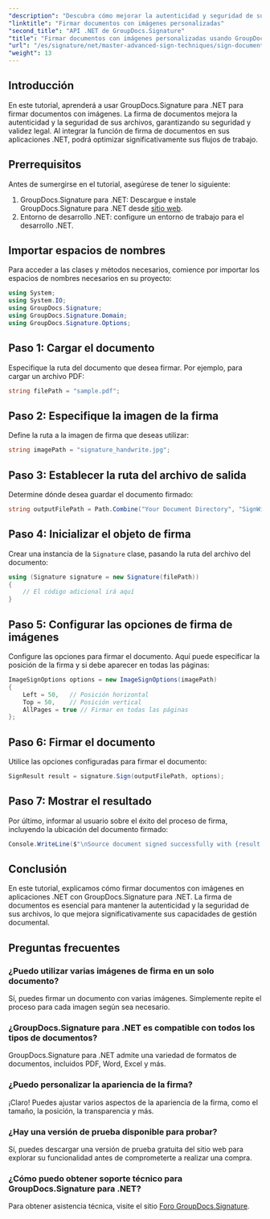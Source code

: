 ```yaml
---
"description": "Descubra cómo mejorar la autenticidad y seguridad de sus documentos firmándolos con imágenes personalizadas con GroupDocs.Signature para .NET. Este tutorial paso a paso lo explica todo, desde la carga de un documento."
"linktitle": "Firmar documentos con imágenes personalizadas"
"second_title": "API .NET de GroupDocs.Signature"
"title": "Firmar documentos con imágenes personalizadas usando GroupDocs.Signature"
"url": "/es/signature/net/master-advanced-sign-techniques/sign-documents-with-custom-image/"
"weight": 13
---
```


## Introducción

En este tutorial, aprenderá a usar GroupDocs.Signature para .NET para firmar documentos con imágenes. La firma de documentos mejora la autenticidad y la seguridad de sus archivos, garantizando su seguridad y validez legal. Al integrar la función de firma de documentos en sus aplicaciones .NET, podrá optimizar significativamente sus flujos de trabajo.

## Prerrequisitos

Antes de sumergirse en el tutorial, asegúrese de tener lo siguiente:

1. GroupDocs.Signature para .NET: Descargue e instale GroupDocs.Signature para .NET desde [sitio web](https://releases.groupdocs.com/signature/net/).
2. Entorno de desarrollo .NET: configure un entorno de trabajo para el desarrollo .NET.

## Importar espacios de nombres

Para acceder a las clases y métodos necesarios, comience por importar los espacios de nombres necesarios en su proyecto:

```csharp
using System;
using System.IO;
using GroupDocs.Signature;
using GroupDocs.Signature.Domain;
using GroupDocs.Signature.Options;
```

## Paso 1: Cargar el documento

Especifique la ruta del documento que desea firmar. Por ejemplo, para cargar un archivo PDF:

```csharp
string filePath = "sample.pdf";
```

## Paso 2: Especifique la imagen de la firma

Define la ruta a la imagen de firma que deseas utilizar:

```csharp
string imagePath = "signature_handwrite.jpg";
```

## Paso 3: Establecer la ruta del archivo de salida

Determine dónde desea guardar el documento firmado:

```csharp
string outputFilePath = Path.Combine("Your Document Directory", "SignWithImage", "SignedDocument.pdf");
```

## Paso 4: Inicializar el objeto de firma

Crear una instancia de la `Signature` clase, pasando la ruta del archivo del documento:

```csharp
using (Signature signature = new Signature(filePath))
{
    // El código adicional irá aquí
}
```

## Paso 5: Configurar las opciones de firma de imágenes

Configure las opciones para firmar el documento. Aquí puede especificar la posición de la firma y si debe aparecer en todas las páginas:

```csharp
ImageSignOptions options = new ImageSignOptions(imagePath)
{
    Left = 50,   // Posición horizontal
    Top = 50,    // Posición vertical
    AllPages = true // Firmar en todas las páginas
};
```

## Paso 6: Firmar el documento

Utilice las opciones configuradas para firmar el documento:

```csharp
SignResult result = signature.Sign(outputFilePath, options);
```

## Paso 7: Mostrar el resultado

Por último, informar al usuario sobre el éxito del proceso de firma, incluyendo la ubicación del documento firmado:

```csharp
Console.WriteLine($"\nSource document signed successfully with {result.Succeeded.Count} signature(s).\nFile saved at {outputFilePath}.");
```

## Conclusión

En este tutorial, explicamos cómo firmar documentos con imágenes en aplicaciones .NET con GroupDocs.Signature para .NET. La firma de documentos es esencial para mantener la autenticidad y la seguridad de sus archivos, lo que mejora significativamente sus capacidades de gestión documental.

## Preguntas frecuentes

### ¿Puedo utilizar varias imágenes de firma en un solo documento?

Sí, puedes firmar un documento con varias imágenes. Simplemente repite el proceso para cada imagen según sea necesario.

### ¿GroupDocs.Signature para .NET es compatible con todos los tipos de documentos?

GroupDocs.Signature para .NET admite una variedad de formatos de documentos, incluidos PDF, Word, Excel y más.

### ¿Puedo personalizar la apariencia de la firma?

¡Claro! Puedes ajustar varios aspectos de la apariencia de la firma, como el tamaño, la posición, la transparencia y más.

### ¿Hay una versión de prueba disponible para probar?

Sí, puedes descargar una versión de prueba gratuita del sitio web para explorar su funcionalidad antes de comprometerte a realizar una compra.

### ¿Cómo puedo obtener soporte técnico para GroupDocs.Signature para .NET?

Para obtener asistencia técnica, visite el sitio [Foro GroupDocs.Signature](https://forum.groupdocs.com/c/signature/13).